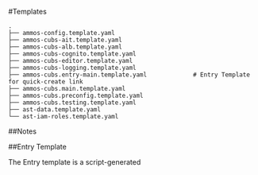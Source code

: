 #Templates

```
.
├── ammos-config.template.yaml
├── ammos-cubs-ait.template.yaml
├── ammos-cubs-alb.template.yaml
├── ammos-cubs-cognito.template.yaml
├── ammos-cubs-editor.template.yaml
├── ammos-cubs-logging.template.yaml
├── ammos-cubs.entry-main.template.yaml             # Entry Template for quick-create link
├── ammos-cubs.main.template.yaml
├── ammos-cubs.preconfig.template.yaml
├── ammos-cubs.testing.template.yaml
├── ast-data.template.yaml
└── ast-iam-roles.template.yaml

```


##Notes

##Entry Template

The Entry template is a script-generated

